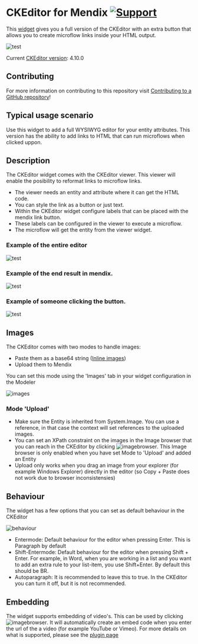# CKEditor for Mendix [![Support](https://img.shields.io/badge/Mendix%20Support%3A-Community-green.svg)](https://docs.mendix.com/appstore/general/app-store-content-support#community-category)

This [widget](https://appstore.home.mendix.com/link/app/1715/Mendix/CKEditor-For-Mendix) gives you a full version of the CKEditor with an extra button that allows you to create microflow links inside your HTML output.

![test](https://github.com/mendix/CKEditorForMendix/raw/master/assets/mendix_button.png)

Current [CKEditor version](http://ckeditor.com/whatsnew): 4.10.0

## Contributing

For more information on contributing to this repository visit [Contributing to a GitHub repository](https://world.mendix.com/display/howto50/Contributing+to+a+GitHub+repository)!

## Typical usage scenario

Use this widget to add a full WYSIWYG editor for your entity attributes. This version has the ability to add links to HTML that can run microflows when clicked uppon.

## Description

The CKEditor widget comes with the CKEditor viewer. This viewer will enable the posibility to reformat links to microflow links.

- The viewer needs an entity and attribute where it can get the HTML code.
- You can style the link as a button or just text.
- Within the CKEditor widget configure labels that can be placed with the mendix link button.
- These labels can be configured in the viewer to execute a microflow.
- The microflow will get the entity from the viewer widget.

### Example of the entire editor

![test](https://github.com/mendix/CKEditorForMendix/raw/master/assets/ckeditor.png)

### Example of the end result in mendix.

![test](https://github.com/mendix/CKEditorForMendix/raw/master/assets/example_result.png)

### Example of someone clicking the button.

![test](https://github.com/mendix/CKEditorForMendix/raw/master/assets/microflow_executed.png)

## Images

The CKEditor comes with two modes to handle images:

- Paste them as a base64 string ([Inline images](https://en.wikipedia.org/wiki/Data_URI_scheme))
- Upload them to Mendix

You can set this mode using the 'Images' tab in your widget configuration in the Modeler

![images](https://github.com/mendix/CKEditorForMendix/raw/master/assets/images.png)

### Mode 'Upload'

- Make sure the Entity is inherited from System.Image. You can use a reference, in that case the context will set references to the uploaded images.
- You can set an XPath constraint on the images in the Image browser that you can reach in the CKEditor by clicking ![imagebrowser](https://github.com/mendix/CKEditorForMendix/raw/master/assets/imagebrowser.png). This Image browser is only enabled when you have set Mode to 'Upload' and added an Entity
- Upload only works when you drag an image from your explorer (for example Windows Explorer) directly in the editor (so Copy + Paste does not work due to browser inconsistensies)

## Behaviour

The widget has a few options that you can set as default behaviour in the CKEditor

![behaviour](https://github.com/mendix/CKEditorForMendix/raw/master/assets/behaviour.png)

- Entermode: Default behaviour for the editor when pressing Enter. This is Paragraph by default
- Shift-Entermode: Default behaviour for the editor when pressing Shift + Enter. For example, in Word, when you are working in a list and you want to add an extra rule to your list-item, you use Shift+Enter. By default this should be BR.
- Autoparagraph: It is recommended to leave this to true. In the CKEditor you can turn it off, but it is not recommended.

## Embedding

The widget supports embedding of video's. This can be used by clicking ![imagebrowser](https://github.com/mendix/CKEditorForMendix/raw/master/assets/oembed.png). It will automatically create an embed code when you enter the url of the a video (for example YouTube or Vimeo). For more details on what is supported, please see the [plugin page](http://ckeditor.com/addon/oembed)
